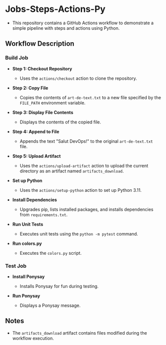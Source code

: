 # Jobs-Steps-Actions-Py

- This repository contains a GitHub Actions workflow to demonstrate a simple pipeline with steps and actions using Python.

## Workflow Description

### Build Job
- **Step 1: Checkout Repository**
  - Uses the `actions/checkout` action to clone the repository.

- **Step 2: Copy File**
  - Copies the contents of `art-de-text.txt` to a new file specified by the `FILE_PATH` environment variable.

- **Step 3: Display File Contents**
  - Displays the contents of the copied file.

- **Step 4: Append to File**
  - Appends the text "Salut DevOps!" to the original `art-de-text.txt` file.

- **Step 5: Upload Artifact**
  - Uses the `actions/upload-artifact` action to upload the current directory as an artifact named `artifacts_download`.

- **Set up Python**
  - Uses the `actions/setup-python` action to set up Python 3.11.

- **Install Dependencies**
  - Upgrades pip, lists installed packages, and installs dependencies from `requirements.txt`.

- **Run Unit Tests**
  - Executes unit tests using the `python -m pytest` command.

- **Run colors.py**
  - Executes the `colors.py` script.

### Test Job
- **Install Ponysay**
  - Installs Ponysay for fun during testing.

- **Run Ponysay**
  - Displays a Ponysay message.

## Notes
- The `artifacts_download` artifact contains files modified during the workflow execution.
